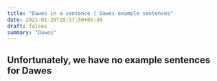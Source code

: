 ```yaml
---
title: "Dawes in a sentence | Dawes example sentences"
date: 2021-01-20T19:57:50+05:30
draft: falses
summary: "Dawes"
---
```

## Unfortunately, we have no example sentences for Dawes                 
